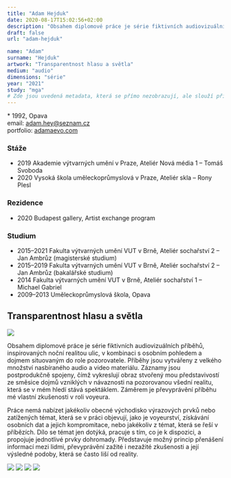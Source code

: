 ```yaml
---
title: "Adam Hejduk"
date: 2020-08-17T15:02:56+02:00
description: "Obsahem diplomové práce je série fiktivních audiovizuálních příběhů, inspirovaných noční realitou ulic, v kombinaci s osobním pohledem a dojmem situovaným do role pozorovatele."
draft: false
url: "adam-hejduk"

name: "Adam"
surname: "Hejduk"
artwork: "Transparentnost hlasu a světla"
medium: "audio"
dimensions: "série"
year: "2021"
study: "mga"
# Zde jsou uvedená metadata, která se přímo nezobrazují, ale slouží při generování webu - tagů pro Facebook a Twitter, atd.
---
```


\* 1992, Opava  
email: adam.hey@seznam.cz  
portfolio: [adamaevo.com](http://adamaevo.com)

### Stáže
* 2019 Akademie výtvarných umění v Praze, Ateliér Nová média 1 – Tomáš Svoboda
* 2020 Vysoká škola uměleckoprůmyslová v Praze, Ateliér skla – Rony Plesl

### Rezidence
* 2020 Budapest gallery, Artist exchange program

### Studium
* 2015–2021 Fakulta výtvarných umění VUT v Brně, Ateliér sochařství 2 – Jan Ambrůz (magisterské studium)
* 2015–2019 Fakulta výtvarných umění VUT v Brně, Ateliér sochařství 2 – Jan Ambrůz (bakalářské studium)
* 2014 Fakulta výtvarných umění VUT v Brně, Ateliér sochařství 1 – Michael Gabriel
* 2009–2013 Uměleckoprůmyslová škola, Opava

## Transparentnost hlasu a světla

![](/2021/hejduk/1.jpg)

Obsahem diplomové práce je série fiktivních audiovizuálních příběhů, inspirovaných noční realitou ulic, v kombinaci s osobním pohledem a dojmem situovaným do role pozorovatele.
Příběhy jsou vytvářeny z velkého množství nasbíraného audio a video materiálu.
Záznamy jsou postprodukčně spojeny, čímž vykreslují obraz stvořený mou představivostí ze směsice dojmů vzniklých v návaznosti na pozorovanou všední realitu, která se v mém hledí stává spektáklem.
Záměrem je převyprávění příběhu mé vlastní zkušenosti v roli voyeura.

Práce nemá nabízet jakékoliv obecné východisko výrazových prvků nebo zatížených témat, která se v práci objevují, jako je voyeurství, získávání osobních dat a jejich kompromitace, nebo jakékoliv z témat, která se řeší v příbězích.
Dílo se témat jen dotýká, pracuje s tím, co je k dispozici, a propojuje jednotlivé prvky dohromady.
Představuje možný princip přenášení informací mezi lidmi, převyprávění zažité i nezažité zkušenosti a její výsledné podoby, která se často liší od reality.

![](/2021/hejduk/2.jpg)
![](/2021/hejduk/3.jpg)
![](/2021/hejduk/4.jpg)
![](/2021/hejduk/5.jpg)
